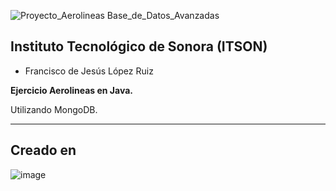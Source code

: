 ![Proyecto_Aerolineas Base_de_Datos_Avanzadas](https://github.com/Franciscolrf/aerolineasMongo_FranciscoLopez/assets/150647816/84c1faaa-004c-4029-a4ad-5a122a19758a)





## Instituto Tecnológico de Sonora (ITSON)

- Francisco de Jesús López Ruiz 


**Ejercicio Aerolineas en Java.**

Utilizando MongoDB.

---
## Creado en

![image](https://github.com/Franciscolrf/proyectoSistemaTramites/assets/150647816/204b634e-210d-4376-b9ba-cfd5cc496332)
